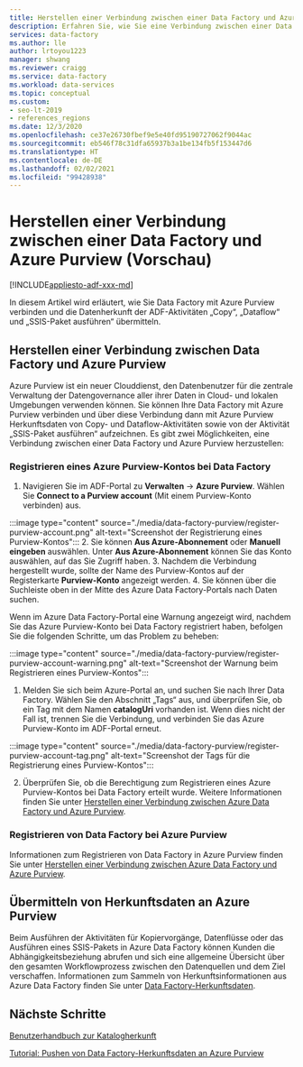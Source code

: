 ```yaml
---
title: Herstellen einer Verbindung zwischen einer Data Factory und Azure Purview
description: Erfahren Sie, wie Sie eine Verbindung zwischen einer Data Factory und Azure Purview herstellen.
services: data-factory
ms.author: lle
author: lrtoyou1223
manager: shwang
ms.reviewer: craigg
ms.service: data-factory
ms.workload: data-services
ms.topic: conceptual
ms.custom:
- seo-lt-2019
- references_regions
ms.date: 12/3/2020
ms.openlocfilehash: ce37e26730fbef9e5e40fd95190727062f9044ac
ms.sourcegitcommit: eb546f78c31dfa65937b3a1be134fb5f153447d6
ms.translationtype: HT
ms.contentlocale: de-DE
ms.lasthandoff: 02/02/2021
ms.locfileid: "99428938"
---
```

# <a name="connect-data-factory-to-azure-purview-preview"></a>Herstellen einer Verbindung zwischen einer Data Factory und Azure Purview (Vorschau)
[!INCLUDE[appliesto-adf-xxx-md](includes/appliesto-adf-xxx-md.md)]

In diesem Artikel wird erläutert, wie Sie Data Factory mit Azure Purview verbinden und die Datenherkunft der ADF-Aktivitäten „Copy“, „Dataflow“ und „SSIS-Paket ausführen“ übermitteln.


## <a name="connect-data-factory-to-azure-purview"></a>Herstellen einer Verbindung zwischen Data Factory und Azure Purview
Azure Purview ist ein neuer Clouddienst, den Datenbenutzer für die zentrale Verwaltung der Datengovernance aller ihrer Daten in Cloud- und lokalen Umgebungen verwenden können. Sie können Ihre Data Factory mit Azure Purview verbinden und über diese Verbindung dann mit Azure Purview Herkunftsdaten von Copy- und Dataflow-Aktivitäten sowie von der Aktivität „SSIS-Paket ausführen“ aufzeichnen. Es gibt zwei Möglichkeiten, eine Verbindung zwischen einer Data Factory und Azure Purview herzustellen:
### <a name="register-azure-purview-account-to-data-factory"></a>Registrieren eines Azure Purview-Kontos bei Data Factory
1. Navigieren Sie im ADF-Portal zu **Verwalten** -> **Azure Purview**. Wählen Sie **Connect to a Purview account** (Mit einem Purview-Konto verbinden) aus. 

:::image type="content" source="./media/data-factory-purview/register-purview-account.png" alt-text="Screenshot der Registrierung eines Purview-Kontos":::
2. Sie können **Aus Azure-Abonnement** oder **Manuell eingeben** auswählen. Unter **Aus Azure-Abonnement** können Sie das Konto auswählen, auf das Sie Zugriff haben. 
3. Nachdem die Verbindung hergestellt wurde, sollte der Name des Purview-Kontos auf der Registerkarte **Purview-Konto** angezeigt werden. 
4. Sie können über die Suchleiste oben in der Mitte des Azure Data Factory-Portals nach Daten suchen. 

Wenn im Azure Data Factory-Portal eine Warnung angezeigt wird, nachdem Sie das Azure Purview-Konto bei Data Factory registriert haben, befolgen Sie die folgenden Schritte, um das Problem zu beheben:

:::image type="content" source="./media/data-factory-purview/register-purview-account-warning.png" alt-text="Screenshot der Warnung beim Registrieren eines Purview-Kontos":::

1. Melden Sie sich beim Azure-Portal an, und suchen Sie nach Ihrer Data Factory. Wählen Sie den Abschnitt „Tags“ aus, und überprüfen Sie, ob ein Tag mit dem Namen **catalogUri** vorhanden ist. Wenn dies nicht der Fall ist, trennen Sie die Verbindung, und verbinden Sie das Azure Purview-Konto im ADF-Portal erneut.

:::image type="content" source="./media/data-factory-purview/register-purview-account-tag.png" alt-text="Screenshot der Tags für die Registrierung eines Purview-Kontos":::

2. Überprüfen Sie, ob die Berechtigung zum Registrieren eines Azure Purview-Kontos bei Data Factory erteilt wurde. Weitere Informationen finden Sie unter [Herstellen einer Verbindung zwischen Azure Data Factory und Azure Purview](https://docs.microsoft.com/azure/purview/how-to-link-azure-data-factory#create-new-data-factory-connection).

### <a name="register-data-factory-in-azure-purview"></a>Registrieren von Data Factory bei Azure Purview
Informationen zum Registrieren von Data Factory in Azure Purview finden Sie unter [Herstellen einer Verbindung zwischen Azure Data Factory und Azure Purview](https://docs.microsoft.com/azure/purview/how-to-link-azure-data-factory). 

## <a name="report-lineage-data-to-azure-purview"></a>Übermitteln von Herkunftsdaten an Azure Purview
Beim Ausführen der Aktivitäten für Kopiervorgänge, Datenflüsse oder das Ausführen eines SSIS-Pakets in Azure Data Factory können Kunden die Abhängigkeitsbeziehung abrufen und sich eine allgemeine Übersicht über den gesamten Workflowprozess zwischen den Datenquellen und dem Ziel verschaffen.
Informationen zum Sammeln von Herkunftsinformationen aus Azure Data Factory finden Sie unter [Data Factory-Herkunftsdaten](../purview/how-to-link-azure-data-factory.md#supported-azure-data-factory-activities).

## <a name="next-steps"></a>Nächste Schritte
[Benutzerhandbuch zur Katalogherkunft](../purview/catalog-lineage-user-guide.md)

[Tutorial: Pushen von Data Factory-Herkunftsdaten an Azure Purview](turorial-push-lineage-to-purview.md)